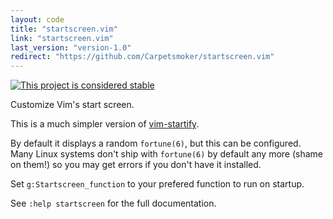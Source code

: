 ```yaml
---
layout: code
title: "startscreen.vim"
link: "startscreen.vim"
last_version: "version-1.0"
redirect: "https://github.com/Carpetsmoker/startscreen.vim"
---
```


[![This project is considered stable](https://img.shields.io/badge/Status-stable-green.svg)](https://arp242.net/status/stable)

Customize Vim's start screen.

This is a much simpler version of [vim-startify](https://github.com/mhinz/vim-startify).

By default it displays a random `fortune(6)`, but this can be configured. Many
Linux systems don't ship with `fortune(6)` by default any more (shame on them!)
so you may get errors if you don't have it installed.

Set `g:Startscreen_function` to your prefered function to run on startup.

See `:help startscreen` for the full documentation.
